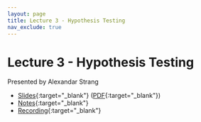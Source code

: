```yaml
---
layout: page
title: Lecture 3 - Hypothesis Testing
nav_exclude: true
---
```


# Lecture 3 - Hypothesis Testing

Presented by Alexandar Strang

- [Slides](https://docs.google.com/presentation/d/1vZ5ySpnMwYQpkJV0o1NTxxl6smH7O9ZmiJ8vqS-Uc2Q/edit?usp=sharing){:target="_blank"} ([PDF](https://drive.google.com/file/d/1xI1TMYagcqyhJwr2X9p3D04ZtDUCIolm/view?usp=drive_link){:target="_blank"})
- [Notes](https://drive.google.com/file/d/1YyzPddYw3y49ZA9jSag0vnCXd6oD5yWu/view?usp=drive_link){:target="_blank"}
- [Recording](https://bcourses.berkeley.edu/courses/1532439/pages/lecture-3-hypothesis-testing){:target="_blank"}
